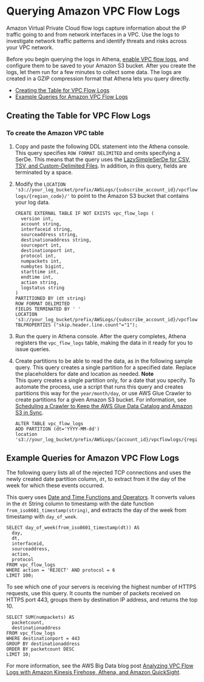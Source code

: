 # Querying Amazon VPC Flow Logs<a name="vpc-flow-logs"></a>

Amazon Virtual Private Cloud flow logs capture information about the IP traffic going to and from network interfaces in a VPC\. Use the logs to investigate network traffic patterns and identify threats and risks across your VPC network\.

Before you begin querying the logs in Athena, [enable VPC flow logs](https://docs.aws.amazon.com/AmazonVPC/latest/UserGuide/flow-logs.html), and configure them to be saved to your Amazon S3 bucket\. After you create the logs, let them run for a few minutes to collect some data\. The logs are created in a GZIP compression format that Athena lets you query directly\. 
+  [Creating the Table for VPC Flow Logs](#create-vpc-logs-table) 
+  [Example Queries for Amazon VPC Flow Logs](#query-examples-vpc-logs) 

## Creating the Table for VPC Flow Logs<a name="create-vpc-logs-table"></a>

### To create the Amazon VPC table<a name="to-create-the-vpc-table"></a>

1. Copy and paste the following DDL statement into the Athena console\. This query specifies `ROW FORMAT DELIMITED` and omits specifying a SerDe\. This means that the query uses the [LazySimpleSerDe for CSV, TSV, and Custom\-Delimited Files](lazy-simple-serde.md)\. In addition, in this query, fields are terminated by a space\.

1. Modify the `LOCATION 's3://your_log_bucket/prefix/AWSLogs/{subscribe_account_id}/vpcflowlogs/{region_code}/'` to point to the Amazon S3 bucket that contains your log data\.

   ```
   CREATE EXTERNAL TABLE IF NOT EXISTS vpc_flow_logs (
     version int,
     account string,
     interfaceid string,
     sourceaddress string,
     destinationaddress string,
     sourceport int,
     destinationport int,
     protocol int,
     numpackets int,
     numbytes bigint,
     starttime int,
     endtime int,
     action string,
     logstatus string
   )  
   PARTITIONED BY (dt string)
   ROW FORMAT DELIMITED
   FIELDS TERMINATED BY ' '
   LOCATION 's3://your_log_bucket/prefix/AWSLogs/{subscribe_account_id}/vpcflowlogs/{region_code}/'
   TBLPROPERTIES ("skip.header.line.count"="1");
   ```

1. Run the query in Athena console\. After the query completes, Athena registers the `vpc_flow_logs` table, making the data in it ready for you to issue queries\.

1. Create partitions to be able to read the data, as in the following sample query\. This query creates a single partition for a specified date\. Replace the placeholders for date and location as needed\. 
**Note**  
This query creates a single partition only, for a date that you specify\. To automate the process, use a script that runs this query and creates partitions this way for the `year/month/day`, or use AWS Glue Crawler to create partitions for a given Amazon S3 bucket\. For information, see [Scheduling a Crawler to Keep the AWS Glue Data Catalog and Amazon S3 in Sync](glue-best-practices.md#schema-crawlers-schedule)\.

   ```
   ALTER TABLE vpc_flow_logs
   ADD PARTITION (dt='YYYY-MM-dd')
   location 's3://your_log_bucket/prefix/AWSLogs/{account_id}/vpcflowlogs/{region_code}/YYYY/MM/dd';
   ```

## Example Queries for Amazon VPC Flow Logs<a name="query-examples-vpc-logs"></a>

The following query lists all of the rejected TCP connections and uses the newly created date partition column, `dt`, to extract from it the day of the week for which these events occurred\.

This query uses [Date and Time Functions and Operators](https://prestosql.io/docs/0.172/functions/datetime.html)\. It converts values in the `dt` String column to timestamp with the date function `from_iso8601_timestamp(string)`, and extracts the day of the week from timestamp with `day_of_week`\.

```
SELECT day_of_week(from_iso8601_timestamp(dt)) AS
  day,
  dt,
  interfaceid,
  sourceaddress,
  action,
  protocol
FROM vpc_flow_logs
WHERE action = 'REJECT' AND protocol = 6
LIMIT 100;
```

To see which one of your servers is receiving the highest number of HTTPS requests, use this query\. It counts the number of packets received on HTTPS port 443, groups them by destination IP address, and returns the top 10\.

```
SELECT SUM(numpackets) AS
  packetcount,
  destinationaddress
FROM vpc_flow_logs
WHERE destinationport = 443
GROUP BY destinationaddress
ORDER BY packetcount DESC
LIMIT 10;
```

For more information, see the AWS Big Data blog post [Analyzing VPC Flow Logs with Amazon Kinesis Firehose, Athena, and Amazon QuickSight](http://aws.amazon.com/blogs/big-data/analyzing-vpc-flow-logs-with-amazon-kinesis-firehose-amazon-athena-and-amazon-quicksight/)\.